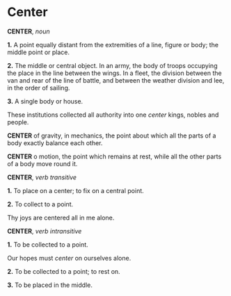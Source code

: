 # Center

**CENTER**, _noun_

**1.** A point equally distant from the extremities of a line, figure or body; the middle point or place.

**2.** The middle or central object. In an army, the body of troops occupying the place in the line between the wings. In a fleet, the division between the van and rear of the line of battle, and between the weather division and lee, in the order of sailing.

**3.** A single body or house.

These institutions collected all authority into one _center_ kings, nobles and people.

**CENTER** of gravity, in mechanics, the point about which all the parts of a body exactly balance each other.

**CENTER** o motion, the point which remains at rest, while all the other parts of a body move round it.

**CENTER**, _verb transitive_

**1.** To place on a center; to fix on a central point.

**2.** To collect to a point.

Thy joys are centered all in me alone.

**CENTER**, _verb intransitive_

**1.** To be collected to a point.

Our hopes must _center_ on ourselves alone.

**2.** To be collected to a point; to rest on.

**3.** To be placed in the middle.